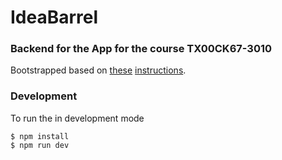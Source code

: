 # IdeaBarrel
### Backend for the App for the course TX00CK67-3010
Bootstrapped based on [these](https://medium.com/swlh/build-a-rest-api-with-express-js-and-typescript-dc2c8da89c52) [instructions](https://medium.com/@sudarshanadayananda/how-to-live-reload-typescript-node-server-bc40171fdb7).

### Development
To run the in development mode
```
$ npm install
$ npm run dev 
```

